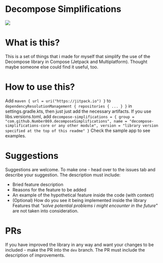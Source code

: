 # Decompose Simplifications
[![](https://jitpack.io/v/Number869/DecomposeSimplifications.svg)](https://jitpack.io/#Number869/DecomposeSimplifications)
# What is this?

This is a set of things that i made for myself that simplify the use of the Decompose library in Compose (Jetpack and Multiplatform). Thought maybe someone else could find it useful, too. 

# How to use this?

Add ```maven { url = uri("https://jitpack.io") }``` to ```dependencyResolutionManagement { repositories { ... } }``` in settings.gradle.kts, then just just add the necessary artifacts. If you use libs.versions.toml, add ```decompose-simplifications = { group = "com.github.Number869.decomposeSimplifications", name = "decompose-simplifications-core or any other module", version = "library version specified at the top of this readme" }``` Check the sample app to see examples.

# Suggestions

Suggestions are welcome. To make one - head over to the issues tab and describe your suggestion. The description must include:
- Bried feature description
- Reasons for the feature to be added
- An example of the hypothetical feature inside the code (with context)
- (Optional) How do you see it being implemented inside the library
Features that *"solve potential problems i might encounter in the future*" are not taken into consideration. 

# PRs

If you have improved the library in any way and want your changes to be included - make the PR into the ```dev```
branch. The PR must include the description of improvements.
